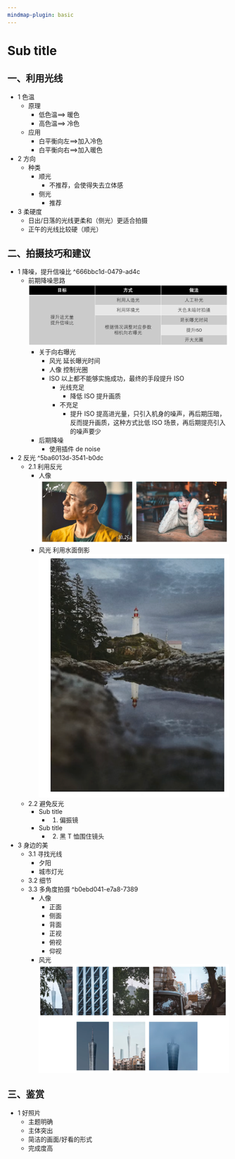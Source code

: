 ```yaml
---
mindmap-plugin: basic
---
```


# Sub title

## 一、利用光线
- 1 色温
	- 原理
		- 低色温==> 暖色
		- 高色温==> 冷色
	- 应用
		- 白平衡向左==>加入冷色
		- 白平衡向右==>加入暖色
- 2 方向
	- 种类
		- 顺光
			- 不推荐，会使得失去立体感
		- 侧光
			- 推荐
- 3 柔硬度
	- 日出/日落的光线更柔和（侧光）更适合拍摄
	- 正午的光线比较硬（顺光）

## 二、拍摄技巧和建议
- 1 降噪，提升信噪比 ^666bbc1d-0479-ad4c
	- 前期降噪思路
	![](images/Pasted%20image%2020231216221237.png)
		- 关于向右曝光
			- 风光
			延长曝光时间
			- 人像
			控制光圈
			- ISO
			以上都不能够实施成功，最终的手段提升 ISO
				- 光线充足
					- 降低 ISO 提升画质
				- 不充足
					- 提升 ISO 提高进光量，只引入机身的噪声，再后期压暗，反而提升画质，这种方式比低 ISO 场景，再后期提亮引入的噪声要少
		- 后期降噪
			- 使用插件 de noise
- 2 反光 ^5ba6013d-3541-b0dc
	- 2.1 利用反光
		- 人像
		![](images/Pasted%20image%2020231216222436.png)
		- 风光
		利用水面倒影
		![](images/Pasted%20image%2020231216222545.png)
	- 2.2 避免反光
		- Sub title
			- 1. 偏振镜
		- Sub title
			- 2. 黑 T 恤围住镜头
- 3 身边的美
	- 3.1 寻找光线
		- 夕阳
		- 城市灯光
	- 3.2 细节
	- 3.3 多角度拍摄 ^b0ebd041-e7a8-7389
		- 人像
			- 正面
			- 侧面
			- 背面
			- 正视
			- 俯视
			- 仰视
		- 风光
		![](images/Pasted%20image%2020231216223432.png)

## 三、鉴赏
- 1 好照片
	- 主题明确
	- 主体突出
	- 简洁的画面/好看的形式
	- 完成度高